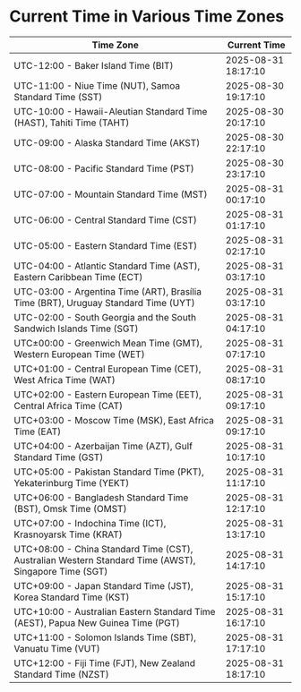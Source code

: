 # Current Time in Various Time Zones

| Time Zone | Current Time |
|-----------|--------------|
| UTC-12:00 - Baker Island Time (BIT) | 2025-08-31 18:17:10 |
| UTC-11:00 - Niue Time (NUT), Samoa Standard Time (SST) | 2025-08-30 19:17:10 |
| UTC-10:00 - Hawaii-Aleutian Standard Time (HAST), Tahiti Time (TAHT) | 2025-08-30 20:17:10 |
| UTC-09:00 - Alaska Standard Time (AKST) | 2025-08-30 22:17:10 |
| UTC-08:00 - Pacific Standard Time (PST) | 2025-08-30 23:17:10 |
| UTC-07:00 - Mountain Standard Time (MST) | 2025-08-31 00:17:10 |
| UTC-06:00 - Central Standard Time (CST) | 2025-08-31 01:17:10 |
| UTC-05:00 - Eastern Standard Time (EST) | 2025-08-31 02:17:10 |
| UTC-04:00 - Atlantic Standard Time (AST), Eastern Caribbean Time (ECT) | 2025-08-31 03:17:10 |
| UTC-03:00 - Argentina Time (ART), Brasília Time (BRT), Uruguay Standard Time (UYT) | 2025-08-31 03:17:10 |
| UTC-02:00 - South Georgia and the South Sandwich Islands Time (SGT) | 2025-08-31 04:17:10 |
| UTC±00:00 - Greenwich Mean Time (GMT), Western European Time (WET) | 2025-08-31 07:17:10 |
| UTC+01:00 - Central European Time (CET), West Africa Time (WAT) | 2025-08-31 08:17:10 |
| UTC+02:00 - Eastern European Time (EET), Central Africa Time (CAT) | 2025-08-31 09:17:10 |
| UTC+03:00 - Moscow Time (MSK), East Africa Time (EAT) | 2025-08-31 09:17:10 |
| UTC+04:00 - Azerbaijan Time (AZT), Gulf Standard Time (GST) | 2025-08-31 10:17:10 |
| UTC+05:00 - Pakistan Standard Time (PKT), Yekaterinburg Time (YEKT) | 2025-08-31 11:17:10 |
| UTC+06:00 - Bangladesh Standard Time (BST), Omsk Time (OMST) | 2025-08-31 12:17:10 |
| UTC+07:00 - Indochina Time (ICT), Krasnoyarsk Time (KRAT) | 2025-08-31 13:17:10 |
| UTC+08:00 - China Standard Time (CST), Australian Western Standard Time (AWST), Singapore Time (SGT) | 2025-08-31 14:17:10 |
| UTC+09:00 - Japan Standard Time (JST), Korea Standard Time (KST) | 2025-08-31 15:17:10 |
| UTC+10:00 - Australian Eastern Standard Time (AEST), Papua New Guinea Time (PGT) | 2025-08-31 16:17:10 |
| UTC+11:00 - Solomon Islands Time (SBT), Vanuatu Time (VUT) | 2025-08-31 17:17:10 |
| UTC+12:00 - Fiji Time (FJT), New Zealand Standard Time (NZST) | 2025-08-31 18:17:10 |
